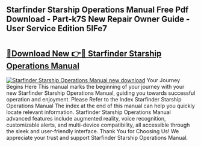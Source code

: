 ## Starfinder Starship Operations Manual Free Pdf Download - Part-k7S New Repair Owner Guide - User Service Edition 5lFe7

# <h2><a href="http://bc98747.oget.top/?id=Starfinder+Starship+Operations+Manual">🔗Download New 👉🔴 Starfinder Starship Operations Manual</a></h2>

[![Starfinder Starship Operations Manual new download](https://i.imgur.com/5g1atiW.png)](http://bc98747.oget.top/?id=Starfinder+Starship+Operations+Manual)
Your Journey Begins Here This manual marks the beginning of your journey with your new Starfinder Starship Operations Manual, guiding you towards successful operation and enjoyment. Please Refer to the Index Starfinder Starship Operations Manual The index at the end of this manual can help you quickly locate relevant information. Starfinder Starship Operations Manual advanced features include augmented reality, voice recognition, customizable alerts, and multi-device compatibility, all accessible through the sleek and user-friendly interface. Thank You for Choosing Us! We appreciate your trust and support Starfinder Starship Operations Manual.
